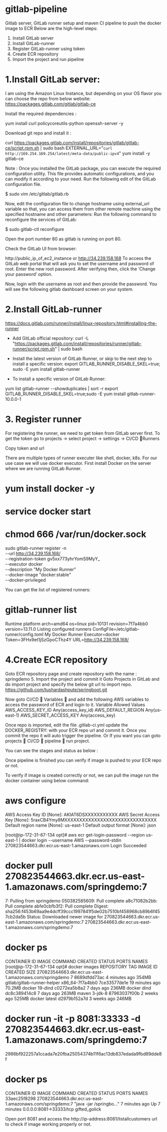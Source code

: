 # gitlab-pipeline


Gitlab server, GitLab runner setup and maven CI pipeline to push the docker image to ECR 
Below are the high-level steps:
1.	Install GitLab server
2.	Install GitLab-runner
3.	Register GitLab-runner using token
4.	Create ECR repository
5.	Import the project and run pipeline


# 1.Install GitLab server: 
I am using the Amazon Linux Instance, but depending on your OS flavor you can choose the repo from below website:
https://packages.gitlab.com/gitlab/gitlab-ce

Install the required dependencies :

yum install curl policycoreutils-python openssh-server  -y

Download git repo and install it :

curl https://packages.gitlab.com/install/repositories/gitlab/gitlab-ce/script.rpm.sh | sudo bash
EXTERNAL_URL="`curl http://169.254.169.254/latest/meta-data/public-ipv4`" yum install -y gitlab-ce

Note : 
Once you installed the GitLab package, you can execute the required configuration utility. This file provides automatic configurations, and you can modify it according to your need. Run the following edit of the GitLab configuration file.

$ sudo vim /etc/gitlab/gitlab.rb

Now, edit the configuration file to change hostname using external_url variable so that, you can access them from other remote machine using the specified hostname and other parameters:
Run the following command to reconfigure the services of GitLab:

$ sudo gitlab-ctl reconfigure

Open the port number 80 as gitlab is running on port 80.

Check the GitLab UI from browser:

http://public_ip_of_ec2_instance or  http://34.239.158.168
To access the GitLab web portal that will ask you to set the username and password of root. Enter the new root password. After verifying then, click the ‘Change your password’ option.

Now, login with the username as root and then provide the password. You will see the following gitlab dashboard screen on your system.

 
# 2.Install GitLab-runner
https://docs.gitlab.com/runner/install/linux-repository.html#installing-the-runner

-	Add GitLab official repository:
curl -L "https://packages.gitlab.com/install/repositories/runner/gitlab-runner/script.rpm.sh" | sudo bash

-	Install the latest version of GitLab Runner, or skip to the next step to install a specific version:
export GITLAB_RUNNER_DISABLE_SKEL=true; sudo -E yum install gitlab-runner
-	To install a specific version of GitLab Runner:

yum list gitlab-runner --showduplicates | sort -r
export GITLAB_RUNNER_DISABLE_SKEL=true;sudo -E yum install gitlab-runner-10.0.0-1
 
# 3. Register runner
For registering the runner, we need to get token from GitLab server first.
To get the token go to projects -> select project -> settings -> CI/CD Runners 

 
Copy token and url
 

There are multiple types of runner executer like shell, docker, k8s. For our use case we will use docker executor. 
First install Docker on the server where we are running GitLab Runner.
# yum install docker -y
# service docker start
# chmod 666 /var/run/docker.sock

sudo gitlab-runner register -n \
    	--url http://34.239.158.168/ \
    	--registration-token gv5xx773yhrYomS9MyY_ \
   	 --executor docker \
    	--description "My Docker Runner" \
--docker-image "docker:stable" \
	--docker-privileged


You can get the list of registered runners:

# gitlab-runner list
Runtime platform                                    arch=amd64 os=linux pid=10131 revision=7f7a4bb0 version=13.11.0
Listing configured runners                          ConfigFile=/etc/gitlab-runner/config.toml
My Docker Runner                                    Executor=docker Token=3FHx9et1jSzGpoCThz4Y URL=http://34.239.158.168/

 

# 4.Create ECR repository
Goto ECR repository page and create repository with the name : springdemo
5. Import the project and commit it
Goto Projects in GitLab and do import project and specify the below git url to import repo.
https://github.com/tushardashpute/springboot.git
 
Now goto CI/CD  Variables  and add the following AWS variables to access the password of ECR and login to it.
 Variable			Allowed Values
AWS_ACCESS_KEY_ID		Any(access_key_id)
AWS_DEFAULT_REGION		Any(us-east-1)
AWS_SECRET_ACCESS_KEY		Any(access_key)
 

Once repo is imported, edit the file .gitlab-ci.yml update the DOCKER_REGISTRY: with your ECR repo url and commit it. Once you commit the repo it will auto trigger the pipeline.
					Or 
If you want you can goto projects  CI/CD  pipeline  run project. 
 
You can see the stages and status as below :
 

Once pipeline is finished you can verify if image is pushed to your ECR repo or not.

 
To verify if image is created correctly or not, we can pull the image run the docker container using below command:

# aws configure
AWS Access Key ID [None]: AKIAT6DSXXXXXXXXXXX
AWS Secret Access Key [None]: 5raxCB4Ymy8MXXXXXXXXXXXXXXXXXXXXXXXXXXXXXXX
Default region name [None]: us-east-1
Default output format [None]: json

[root@ip-172-31-67-134 opt]# aws ecr get-login-password --region us-east-1 | docker login --username AWS --password-stdin 270823544663.dkr.ecr.us-east-1.amazonaws.com
Login Succeeded
# docker pull 270823544663.dkr.ecr.us-east-1.amazonaws.com/springdemo:7
7: Pulling from springdemo
050382585609: Pull complete
a8c71082b2bb: Pull complete
abfe0cbfb3f2: Pull complete
Digest: sha256:f453b69aa9e4dcff39ccc1997841f5de02b7510bf458968cb89b6f457cb2da5b
Status: Downloaded newer image for 270823544663.dkr.ecr.us-east-1.amazonaws.com/springdemo:7
270823544663.dkr.ecr.us-east-1.amazonaws.com/springdemo:7

# docker ps
CONTAINER ID   IMAGE     COMMAND   CREATED   STATUS    PORTS     NAMES
[root@ip-172-31-67-134 opt]# docker images
REPOSITORY                                                TAG               IMAGE ID       CREATED          SIZE
270823544663.dkr.ecr.us-east-1.amazonaws.com/springdemo   7                 8689dfdd73ac   4 minutes ago    354MB
gitlab/gitlab-runner-helper                               x86_64-7f7a4bb0   7ce33577de1e   19 minutes ago   70.2MB
docker                                                    19-dind           c0272ea5b8a2   7 days ago       236MB
docker                                                    dind              dc8c389414c8   7 days ago       263MB
maven                                                     3-jdk-8           87963037f00b   2 weeks ago      525MB
docker                                                    latest            d2979b152a7d   3 weeks ago      246MB

# docker run -it -p 8081:33333 -d 270823544663.dkr.ecr.us-east-1.amazonaws.com/springdemo:7
2986bf922257a1ccada7e20fba25054374b11f6ac13db837edada9fbd89dde8f
# docker ps
CONTAINER ID   IMAGE                                                       COMMAND                  CREATED         STATUS         PORTS                  NAMES
33aec25f8298   270823544663.dkr.ecr.us-east-1.amazonaws.com/springdemo:7   "java -jar /springbo…"   7 minutes ago   Up 7 minutes   0.0.0.0:8081->33333/tcp   gifted_golick

Open port 8081 and access the http://ip-address:8081/listallcustomers url to check if image working properly or not.
 
 
